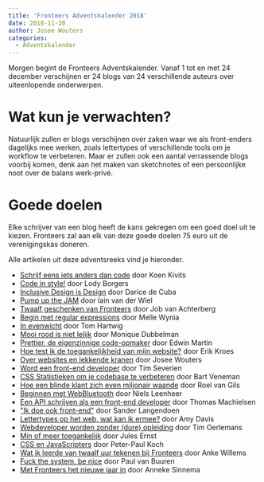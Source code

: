 ```yaml
---
title: 'Fronteers Adventskalender 2018'
date: 2018-11-30
author: Josee Wouters
categories:
  - Adventskalender
---
```


Morgen begint de Fronteers Adventskalender. Vanaf 1 tot en met 24 december verschijnen er 24 blogs van 24 verschillende auteurs over uiteenlopende onderwerpen.

# Wat kun je verwachten?

Natuurlijk zullen er blogs verschijnen over zaken waar we als front-enders dagelijks mee werken, zoals lettertypes of verschillende tools om je workflow te verbeteren. Maar er zullen ook een aantal verrassende blogs voorbij komen, denk aan het maken van sketchnotes of een persoonlijke noot over de balans werk-privé.

# Goede doelen

Elke schrijver van een blog heeft de kans gekregen om een goed doel uit te kiezen. Fronteers zal aan elk van deze goede doelen 75 euro uit de verenigingskas doneren.

Alle artikelen uit deze adventsreeks vind je hieronder.

- [Schrijf eens iets anders dan code](https://fronteers.nl/blog/2018/12/schrijf-eens-iets-anders-dan-code) door Koen Kivits
- [Code in style!](https://fronteers.nl/blog/2018/12/code-in-style) door Lody Borgers
- [Inclusive Design is Design](https://fronteers.nl/blog/2018/12/inclusive-design-is-design) door Darice de Cuba
- [Pump up the JAM](https://fronteers.nl/blog/2018/12/pump-up-the-jam) door Iain van der Wiel
- [Twaalf geschenken van Fronteers](https://fronteers.nl/blog/2018/12/twaalf-geschenken-van-fronteers) door Job van Achterberg
- [Begin met regular expressions](https://fronteers.nl/blog/2018/12/begin-met-regular-expressions) door Melle Wynia
- [In evenwicht](https://fronteers.nl/blog/2018/12/in-evenwicht) door Tom Hartwig
- [Mooi rood is niet lelijk](https://fronteers.nl/blog/2018/12/mooi-rood-is-niet-lelijk) door Monique Dubbelman
- [Prettier, de eigenzinnige code-opmaker](https://fronteers.nl/blog/2018/12/prettier-de-eigenzinnige-code-opmaker) door Edwin Martin
- [Hoe test ik de toegankelijkheid van mijn website?](https://fronteers.nl/blog/2018/12/hoe-test-ik-de-toegankelijkheid-van-mijn-website) door Erik Kroes
- [Over websites en lekkende kranen](https://fronteers.nl/blog/2018/12/over-websites-en-lekkende-kranen) door Josee Wouters
- [Word een front-end developer](https://fronteers.nl/blog/2018/12/word-een-front-end-developer) door Tim Severien
- [CSS Statistieken om je codebase te verbeteren](https://fronteers.nl/blog/2018/12/css-statistieken-om-je-codebase-te-verbeteren) door Bart Veneman
- [Hoe een blinde klant zich even miljonair waande](https://fronteers.nl/blog/2018/12/hoe-een-blinde-klant-zich-heel-even-miljonair-waande) door Roel van Gils
- [Beginnen met WebBluetooth](https://fronteers.nl/blog/2018/12/beginnen-met-webbluetooth) door Niels Leenheer
- [Een API schrijven als een front-end developer](https://fronteers.nl/blog/2018/12/een-api-schrijven-als-een-front-end-developer) door Thomas Machielsen
- ["Ik doe ook front-end"](https://fronteers.nl/blog/2018/12/ik-doe-ook-front-end) door Sander Langendoen
- [Lettertypes op het web, wat kan ik ermee?](https://fronteers.nl/blog/2018/12/lettertypes-op-het-web-wat-kan-ik-ermee) door Amy Davis
- [Webdeveloper worden zonder (dure) opleiding](https://fronteers.nl/blog/2018/12/webdeveloper-worden-zonder-dure-opleiding) door Tim Oerlemans
- [Min of meer toegankelijk](https://fronteers.nl/blog/2018/12/min-of-meer-toegankelijk) door Jules Ernst
- [CSS en JavaScripters](https://fronteers.nl/blog/2018/12/css-en-javascripters) door Peter-Paul Koch
- [Wat ik leerde van twaalf uur tekenen bij Fronteers](https://fronteers.nl/blog/2018/12/wat-ik-leerde-van-twaalf-uur-tekenen-tijdens-fronteers) door Anke Willems
- [Fuck the system, be nice](https://fronteers.nl/blog/2018/12/fuck-the-system-be-nice) door Paul van Buuren
- [Met Fronteers het nieuwe jaar in](https://fronteers.nl/blog/2018/12/met-fronteers-het-nieuwe-jaar-in) door Anneke Sinnema
